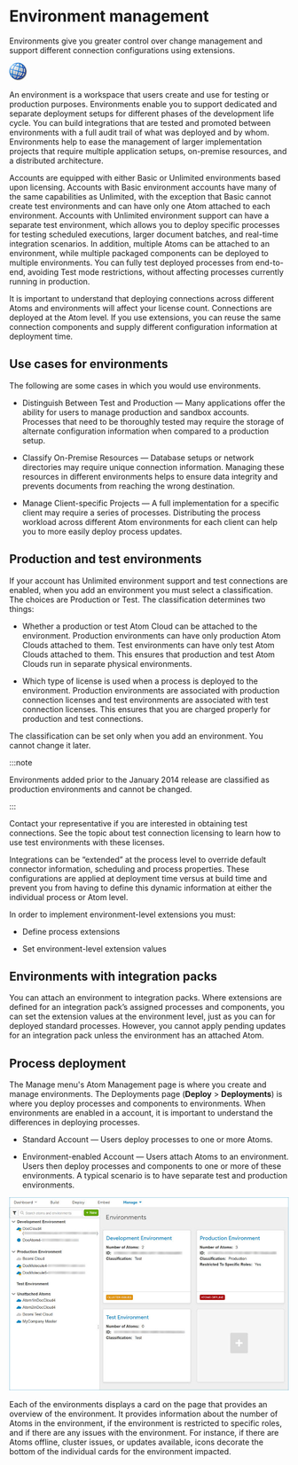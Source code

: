 # Environment management 

<head>
  <meta name="guidename" content="Integration"/>
  <meta name="context" content="GUID-1ec94aeb-ffaf-4cec-a3b0-483c2af3967c"/>
</head>


Environments give you greater control over change management and support different connection configurations using extensions.

![Globe suggesting environment management](../Images/main-ic-globe-environment-32_bc247480-e669-4677-91b9-8972f9de34ce.jpg)

An environment is a workspace that users create and use for testing or production purposes. Environments enable you to support dedicated and separate deployment setups for different phases of the development life cycle. You can build integrations that are tested and promoted between environments with a full audit trail of what was deployed and by whom. Environments help to ease the management of larger implementation projects that require multiple application setups, on-premise resources, and a distributed architecture.

Accounts are equipped with either Basic or Unlimited environments based upon licensing. Accounts with Basic environment accounts have many of the same capabilities as Unlimited, with the exception that Basic cannot create test environments and can have only one Atom attached to each environment. Accounts with Unlimited environment support can have a separate test environment, which allows you to deploy specific processes for testing scheduled executions, larger document batches, and real-time integration scenarios. In addition, multiple Atoms can be attached to an environment, while multiple packaged components can be deployed to multiple environments. You can fully test deployed processes from end-to-end, avoiding Test mode restrictions, without affecting processes currently running in production.

It is important to understand that deploying connections across different Atoms and environments will affect your license count. Connections are deployed at the Atom level. If you use extensions, you can reuse the same connection components and supply different configuration information at deployment time.

## Use cases for environments

The following are some cases in which you would use environments.

-   Distinguish Between Test and Production — Many applications offer the ability for users to manage production and sandbox accounts. Processes that need to be thoroughly tested may require the storage of alternate configuration information when compared to a production setup.

-   Classify On-Premise Resources — Database setups or network directories may require unique connection information. Managing these resources in different environments helps to ensure data integrity and prevents documents from reaching the wrong destination.

-   Manage Client-specific Projects — A full implementation for a specific client may require a series of processes. Distributing the process workload across different Atom environments for each client can help you to more easily deploy process updates.


## Production and test environments 

If your account has Unlimited environment support and test connections are enabled, when you add an environment you must select a classification. The choices are Production or Test. The classification determines two things:

-   Whether a production or test Atom Cloud can be attached to the environment. Production environments can have only production Atom Clouds attached to them. Test environments can have only test Atom Clouds attached to them. This ensures that production and test Atom Clouds run in separate physical environments.

-   Which type of license is used when a process is deployed to the environment. Production environments are associated with production connection licenses and test environments are associated with test connection licenses. This ensures that you are charged properly for production and test connections.


The classification can be set only when you add an environment. You cannot change it later.

:::note

Environments added prior to the January 2014 release are classified as production environments and cannot be changed.

:::

Contact your representative if you are interested in obtaining test connections. See the topic about test connection licensing to learn how to use test environments with these licenses.

Integrations can be “extended” at the process level to override default connector information, scheduling and process properties. These configurations are applied at deployment time versus at build time and prevent you from having to define this dynamic information at either the individual process or Atom level.

In order to implement environment-level extensions you must:

-   Define process extensions

-   Set environment-level extension values


## Environments with integration packs 

You can attach an environment to integration packs. Where extensions are defined for an integration pack’s assigned processes and components, you can set the extension values at the environment level, just as you can for deployed standard processes. However, you cannot apply pending updates for an integration pack unless the environment has an attached Atom.

## Process deployment 

The Manage menu's Atom Management page is where you create and manage environments. The Deployments page \(**Deploy** \> **Deployments**\) is where you deploy processes and components to environments. When environments are enabled in a account, it is important to understand the differences in deploying processes.

-   Standard Account — Users deploy processes to one or more Atoms.

-   Environment-enabled Account — Users attach Atoms to an environment. Users then deploy processes and components to one or more of these environments. A typical scenario is to have separate test and production environments.


![Environments page](../Images/manage-pg-environmentscardlanding_c64c39fc-bf5c-4ec7-afa5-e2380fa5115b.jpg)

Each of the environments displays a card on the page that provides an overview of the environment. It provides information about the number of Atoms in the environment, if the environment is restricted to specific roles, and if there are any issues with the environment. For instance, if there are Atoms offline, cluster issues, or updates available, icons decorate the bottom of the individual cards for the environment impacted.